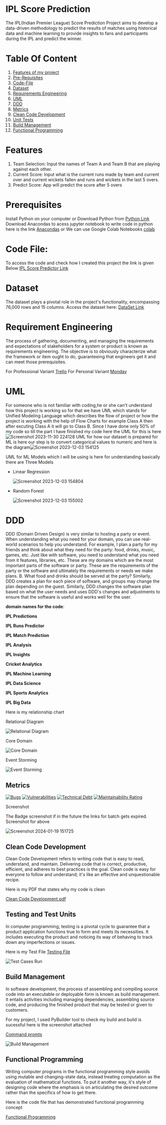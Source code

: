 # IPL Score Prediction 
The IPL(Indian Premier League) Score Prediction Project aims to develop a data-driven methodology to predict the results of  matches using historical data and machine learning to provide insights to fans and participants during the IPL and predict the winner.

# Table Of Content
1. [Features of my project](https://github.com/KhushalKhare/software_development#features)
2. [Pre-Requisites](https://github.com/KhushalKhare/software_development#prerequisites)
3. [Code-File](https://github.com/KhushalKhare/software_development#code-file)
4. [Dataset](https://github.com/KhushalKhare/software_development#dataset)
5. [Requirements Engineering](https://github.com/KhushalKhare/software_development#requirement-engineering)
6. [UML](https://github.com/KhushalKhare/software_development#uml)
7. [DDD](https://github.com/KhushalKhare/software_development#DDD)
8. [Metrics](https://github.com/KhushalKhare/software_development/tree/main?tab=readme-ov-file#metrics)
9. [Clean Code Development](https://github.com/KhushalKhare/software_development?tab=readme-ov-file#clean-code-development)
10. [Unit Tests](https://github.com/KhushalKhare/software_development/blob/main/README.md#testing-and-test-units)
11. [Build Management](https://github.com/KhushalKhare/software_development/tree/main?tab=readme-ov-file#build-management)
12. [Functional Programming](https://github.com/KhushalKhare/software_development/blob/main/README.md#functional-programming)

# Features
1. Team Selection: Input the names of Team A and Team B that are playing against each other.
2. Current Score: Input what is the current runs made by team and current over and current wickets fallen and runs and wickets in the last 5 overs.
3. Predict Score: App will predict the score after 5 overs

# Prerequisites
Install Python on your computer or Download Python from [Python Link](https://www.python.org/)
Download Anacondas to acess jupyter notebook to write code in python here is the link [Anacondas](https://www.anaconda.com/download) or 
We can use Google Colab Notebooks [colab](https://colab.google/)

# Code File: 
To access the code and check how I created this project the link is given Below
[IPL Score Predictor Link](https://github.com/KhushalKhare/software_development/blob/main/Python%20File/IPL_Score_Prediction%20(2).ipynb)

# Dataset
The dataset plays a pivotal role in the project's functionality, encompassing 76,000 rows and 15 columns. Access the dataset here: [DataSet Link](https://github.com/KhushalKhare/software_development/blob/main/Data%20Set/ipl_data.csv)

# Requirement Engineering 
The process of gathering, documenting, and managing the requirements and expectations of stakeholders for a system or product is known as requirements engineering. The objective is to obviously characterize what the framework or item ought to do, guaranteeing that engineers get it and can meet those prerequisites.

For Professional Variant 
[Trello](https://trello.com/b/EDFAf9j3/ipl-score-card)
For Personal Variant
[Monday](https://khushalkhrs-team-company.monday.com/boards/1371201419)


# UML
For someone who is not familiar with coding,he or she can't understand how this project is working so for that we have UML which stands for Unified Modeling Language 
which describes the flow of project or how the project is working with the help of Flow Charts for example Class A then after excuting Class A it will go to Class B.
Since I have done only 50% of my code so till the part I have finished my code here the UML for this is here ![Screenshot 2023-11-30 224128](https://github.com/KhushalKhare/software_development/assets/148461152/a1c6787e-81c9-4e62-9bd2-9cb5695763d4)
UML for how our dataset is prepared for ML is here our step is to convert categorical values to numeric and here is the diagram![Screenshot 2023-12-03 154125](https://github.com/KhushalKhare/software_development/assets/148461152/3bb08b00-0343-48f0-b151-0359279b1ddc)

UML for ML Models which I will be using is here for understanding basically there are Three Models 
* Linear Regression

  ![Screenshot 2023-12-03 154804](https://github.com/KhushalKhare/software_development/assets/148461152/35c00314-428b-4782-b313-101685b88007)

* Random Forest
  
  ![Screenshot 2023-12-03 155002](https://github.com/KhushalKhare/software_development/assets/148461152/c56e3f4c-362b-4fbd-999a-a77bf8421ed1)


# DDD
DDD (Domain Driven Design) is very  similar to hosting a party or event. When understanding what you need for your domain, you can use real-world scenarios to help you understand. For example, I plan a party for my friends and think about what they need for the party: food, drinks, music, games, etc. Just like with software, you need to understand what you need from it 
features, libraries, etc. These are my domains which are the most important parts of the software or party. These are the requirements of the party or  the software and ultimately the requirements or needs 
we make plans. B. What food and drinks should be served at the party? Similarly, DDD creates a plan  for each piece of software, and groups may change the plan depending on the guest. Similarly, DDD changes the software plan  based on what the user needs and uses DDD's changes and adjustments to ensure that the software is useful and works well for the user.

**domain names for the code**:

**IPL Predictions**

**IPL Runs Predictor**

**IPL Match Prediction**

**IPL Analysis**

**IPL Insights**

**Cricket Analytics**

**IPL Machine Learning**

**IPL Data Science**

**IPL Sports Analytics**

**IPL Big Data**

Here is my relationship chart


Relational Diagram 

![Relational Diagram](https://github.com/KhushalKhare/software_development/assets/148461152/b91b562a-9e3b-46d4-9692-395944cc9e78)

Core Domain

![Core Domain](https://github.com/KhushalKhare/software_development/assets/148461152/6c240a36-566c-4a54-a4b8-0aedacb5d1cb)

Event Storming

![Event Storming](https://github.com/KhushalKhare/software_development/assets/148461152/bea2d12d-50bc-4bc7-8a78-732b5b192ff8)



## Metrics
[![Bugs](https://sonarcloud.io/api/project_badges/measure?project=KhushalKhare_Test1&metric=bugs)](https://sonarcloud.io/summary/new_code?id=KhushalKhare_Test1) [![Vulnerabilities](https://sonarcloud.io/api/project_badges/measure?project=KhushalKhare_Test1&metric=vulnerabilities)](https://sonarcloud.io/summary/new_code?id=KhushalKhare_Test1) [![Technical Debt](https://sonarcloud.io/api/project_badges/measure?project=KhushalKhare_Test1&metric=sqale_index)](https://sonarcloud.io/summary/new_code?id=KhushalKhare_Test1) [![Maintainability Rating](https://sonarcloud.io/api/project_badges/measure?project=KhushalKhare_Test1&metric=sqale_rating)](https://sonarcloud.io/summary/new_code?id=KhushalKhare_Test1)

Screenshot

The Badge screenshot if in the future the links for batch gets expired.
Screenshot for above

![Screenshot 2024-01-19 151725](https://github.com/KhushalKhare/software_development/assets/148461152/346f25ef-5d54-4fd7-a152-5a5988f0c39c)

## Clean Code Development

Clean Code Development refers to writing code that is easy to read, understand, and maintain. Delivering code that is correct, productive, efficient, and adheres to best practices is the goal. Clean code is easy for everyone to follow and understand; it's like an effective and unquestionable recipe. 

Here is my PDF that states why my code is clean 

[Clean Code Development.pdf](https://github.com/KhushalKhare/software_development/blob/main/Clean%20Code%20Development/Clean%20Code%20Development%20(4).pdf)


## Testing and Test Units

In computer programming, testing is a pivotal cycle to guarantee that a product application functions true to form and meets its necessities. It includes executing the product and noticing its way of behaving to track down any imperfections or issues. 

Here is my Test File [Testing File](https://github.com/KhushalKhare/software_development/blob/main/Testing/test_units%20(1).py) 

![Test Cases Run](https://github.com/KhushalKhare/software_development/assets/148461152/3d4b2c30-7301-4c58-b2b9-40d5032c4cb3)

## Build Management 

In software development, the process of assembling and compiling source code into an executable or deployable form is known as build management. It entails activities including managing dependencies, assembling source code, and producing the finished product that may be tested or given to customers. 

For my project, I used PyBuilder tool to check my build and build is sucessful here is the screenshot attached 


[Command promts](https://github.com/KhushalKhare/software_development/blob/main/Build%20Management/commandprompt)

![Build Management](https://github.com/KhushalKhare/software_development/assets/148461152/ed5113e3-714a-48ff-8f67-6a7677e13e10)

## Functional Programming 

Writing computer programs in the functional programming style avoids using mutable and changing-state data, instead treating computation as the evaluation of mathematical functions. To put it another way, it's style of designing code where the emphasis is on articulating the desired outcome rather than the specifics of how to get there.

Here is the code file that has demonstrated functional programming concept 

[Functional Programming](https://github.com/KhushalKhare/software_development/blob/main/Functional%20Programming/functional_programming.py)













